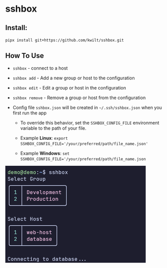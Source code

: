 # sshbox

## Install:
`pipx install git+https://github.com/kwilt/sshbox.git`

## How To Use
- `sshbox` - connect to a host
- `sshbox add` - Add a new group or host to the configuration
- `sshbox edit` - Edit a group or host in the configuration
- `sshbox remove` - Remove a group or host from the configuration

- Config file `sshbox.json` will be created in `~/.ssh/sshbox.json` when you first run the app
  - To override this behavior, set the `SSHBOX_CONFIG_FILE` environment variable to the path of your file.

  - Example **Linux**: `export SSHBOX_CONFIG_FILE='/your/preferred/path/file_name.json'`
  - Example **Windows**: `set SSHBOX_CONFIG_FILE='/your/preferred/path/file_name.json`

![sshbox screenshot](image.png)